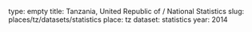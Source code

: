type: empty
title: Tanzania, United Republic of / National Statistics
slug: places/tz/datasets/statistics
place: tz
dataset: statistics
year: 2014
